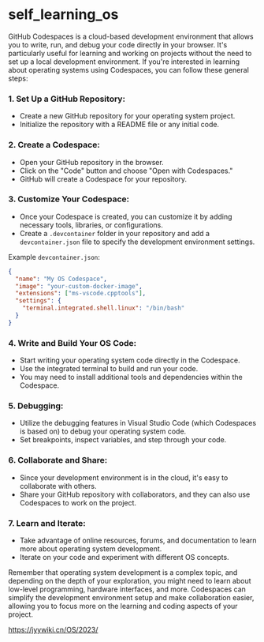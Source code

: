 # self_learning_os
GitHub Codespaces is a cloud-based development environment that allows you to write, run, and debug your code directly in your browser. It's particularly useful for learning and working on projects without the need to set up a local development environment. If you're interested in learning about operating systems using Codespaces, you can follow these general steps:

### 1. Set Up a GitHub Repository:
   - Create a new GitHub repository for your operating system project.
   - Initialize the repository with a README file or any initial code.

### 2. Create a Codespace:
   - Open your GitHub repository in the browser.
   - Click on the "Code" button and choose "Open with Codespaces."
   - GitHub will create a Codespace for your repository.

### 3. Customize Your Codespace:
   - Once your Codespace is created, you can customize it by adding necessary tools, libraries, or configurations.
   - Create a `.devcontainer` folder in your repository and add a `devcontainer.json` file to specify the development environment settings.

   Example `devcontainer.json`:
   ```json
   {
     "name": "My OS Codespace",
     "image": "your-custom-docker-image",
     "extensions": ["ms-vscode.cpptools"],
     "settings": {
       "terminal.integrated.shell.linux": "/bin/bash"
     }
   }
   ```

### 4. Write and Build Your OS Code:
   - Start writing your operating system code directly in the Codespace.
   - Use the integrated terminal to build and run your code.
   - You may need to install additional tools and dependencies within the Codespace.

### 5. Debugging:
   - Utilize the debugging features in Visual Studio Code (which Codespaces is based on) to debug your operating system code.
   - Set breakpoints, inspect variables, and step through your code.

### 6. Collaborate and Share:
   - Since your development environment is in the cloud, it's easy to collaborate with others.
   - Share your GitHub repository with collaborators, and they can also use Codespaces to work on the project.

### 7. Learn and Iterate:
   - Take advantage of online resources, forums, and documentation to learn more about operating system development.
   - Iterate on your code and experiment with different OS concepts.

Remember that operating system development is a complex topic, and depending on the depth of your exploration, you might need to learn about low-level programming, hardware interfaces, and more. Codespaces can simplify the development environment setup and make collaboration easier, allowing you to focus more on the learning and coding aspects of your project.


https://jyywiki.cn/OS/2023/
